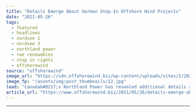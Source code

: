 ```yaml
---
title: "Details Emerge About German Step-In Offshore Wind Projects"
date: "2021-05-26"
tags: 
  - featured
  - headlines
  - nordsee 2
  - nordsee 3
  - northland power
  - rwe renewables
  - step in rights
  - offshorewind
source: "offshorewind"
image_url: "https://cdn.offshorewind.biz/wp-content/uploads/sites/2/2021/05/26112503/Details-Emerge-About-German-Step-In-Offshore-Wind-Projects.jpg"
image_fp: "/assets/img/post_thumbnails/22.jpg"
lead: "Canada&#8217;s Northland Power has revealed additional details about the two offshore wind projects for"
article_url: "https://www.offshorewind.biz/2021/05/26/details-emerge-about-german-step-in-offshore-wind-projects/"
---
```


---
